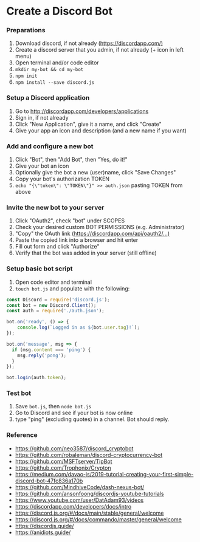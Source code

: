 # Create a Discord Bot

### Preparations

1. Download discord, if not already (<https://discordapp.com/)>
2. Create a discord server that you admin, if not already (+ icon in left menu)
3. Open terminal and/or code editor
4. `mkdir my-bot && cd my-bot`
5. `npm init`
6. `npm install --save discord.js`

### Setup a Discord application

1. Go to <http://discordapp.com/developers/applications>
2. Sign in, if not already
3. Click "New Application", give it a name, and click "Create"
4. Give your app an icon and description (and a new name if you want)

### Add and configure a new bot

1. Click "Bot", then "Add Bot", then "Yes, do it!"
2. Give your bot an icon
3. Optionally give the bot a new (user)name, click "Save Changes"
4. Copy your bot's authorization TOKEN
5. `echo "{\"token\": \"TOKEN\"}" >> auth.json` pasting TOKEN from above

### Invite the new bot to your server

1. Click "OAuth2", check "bot" under SCOPES
2. Check your desired custom BOT PERMISSIONS (e.g. Administrator)
3. "Copy" the OAuth link (<https://discordapp.com/api/oauth2/...)>
4. Paste the copied link into a browser and hit enter
5. Fill out form and click "Authorize"
6. Verify that the bot was added in your server (still offline)

### Setup basic bot script

1. Open code editor and terminal
2. `touch bot.js` and populate with the following:

``` javascript
const Discord = require('discord.js');
const bot = new Discord.Client();
const auth = require('./auth.json');

bot.on('ready', () => {
    console.log(`Logged in as ${bot.user.tag}!`);
});

bot.on('message', msg => {
  if (msg.content === 'ping') {
    msg.reply('pong');
  }
});

bot.login(auth.token);
```

### Test bot

1. Save `bot.js`, then `node bot.js`
2. Go to Discord and see if your bot is now online
3. type "ping" (excluding quotes) in a channel.  Bot should reply.

### Reference

* <https://github.com/neo3587/discord_cryptobot>
* <https://github.com/robaleman/discord-cryptocurrency-bot>
* <https://github.com/MSFTserver/TipBot>
* <https://github.com/Trophonix/Crypton>
* <https://medium.com/davao-js/2019-tutorial-creating-your-first-simple-discord-bot-47fc836a170b>
* <https://github.com/MindhiveCode/dash-nexus-bot/>
* <https://github.com/ansonfoong/discordjs-youtube-tutorials>
* <https://www.youtube.com/user/DatAdam93/videos>
* <https://discordapp.com/developers/docs/intro>
* <https://discord.js.org/#/docs/main/stable/general/welcome>
* <https://discord.js.org/#/docs/commando/master/general/welcome>
* <https://discordjs.guide/>
* <https://anidiots.guide/>
